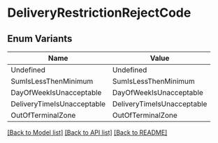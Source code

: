 # DeliveryRestrictionRejectCode

## Enum Variants

| Name | Value |
|---- | -----|
| Undefined | Undefined |
| SumIsLessThenMinimum | SumIsLessThenMinimum |
| DayOfWeekIsUnacceptable | DayOfWeekIsUnacceptable |
| DeliveryTimeIsUnacceptable | DeliveryTimeIsUnacceptable |
| OutOfTerminalZone | OutOfTerminalZone |


[[Back to Model list]](../README.md#documentation-for-models) [[Back to API list]](../README.md#documentation-for-api-endpoints) [[Back to README]](../README.md)


